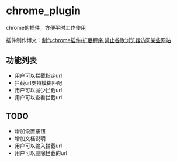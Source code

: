# chrome_plugin
chrome的插件，方便平时工作使用

插件制作博文：[制作chrome插件/扩展程序,禁止谷歌浏览器访问某些网站][0]


[0]:http://www.cnblogs.com/shengulong/p/8946721.html


## 功能列表
- 用户可以拦截指定url
- 拦截url支持模糊匹配
- 用户可以减少拦截url
- 用户可以查看拦截url

## TODO

- 增加设置按钮
- 增加文档说明
- 用户可以输入拦截url
- 用户可以删除拦截的url

